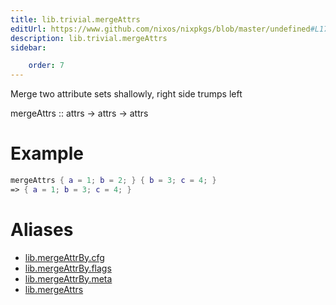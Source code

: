 ```yaml
---
title: lib.trivial.mergeAttrs
editUrl: https://www.github.com/nixos/nixpkgs/blob/master/undefined#L178C5
description: lib.trivial.mergeAttrs
sidebar:

    order: 7
---
```


Merge two attribute sets shallowly, right side trumps left

mergeAttrs :: attrs -> attrs -> attrs

# Example

```nix
mergeAttrs { a = 1; b = 2; } { b = 3; c = 4; }
=> { a = 1; b = 3; c = 4; }
```


# Aliases

- [lib.mergeAttrBy.cfg](/nix-doc-comments/reference/lib/mergeattrby/lib-mergeattrby-cfg)
- [lib.mergeAttrBy.flags](/nix-doc-comments/reference/lib/mergeattrby/lib-mergeattrby-flags)
- [lib.mergeAttrBy.meta](/nix-doc-comments/reference/lib/mergeattrby/lib-mergeattrby-meta)
- [lib.mergeAttrs](/nix-doc-comments/reference/lib/lib-mergeattrs)


